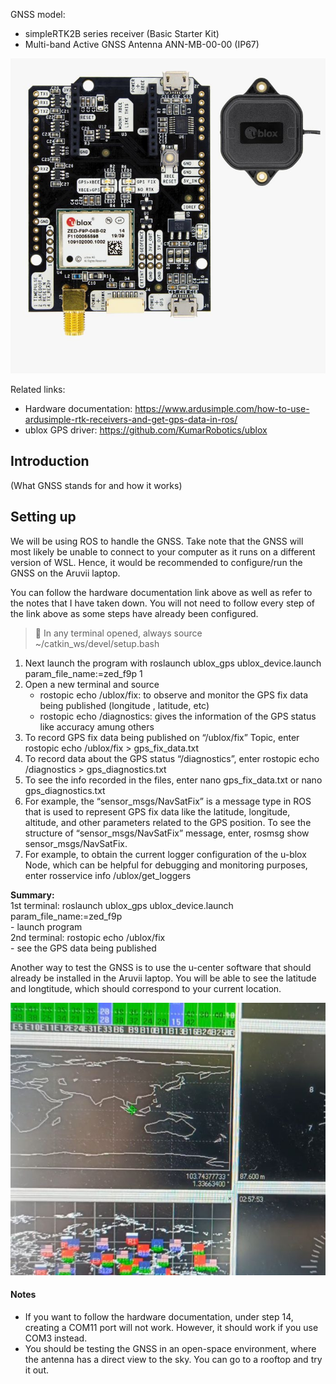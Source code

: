 GNSS model:  
- simpleRTK2B series receiver (Basic Starter Kit)  
- Multi-band Active GNSS Antenna ANN-MB-00-00 (IP67)

![image](assets/basic-kit-upgraded.jpg)

Related links:  
- Hardware documentation: <https://www.ardusimple.com/how-to-use-ardusimple-rtk-receivers-and-get-gps-data-in-ros/>  
- ublox GPS driver: <https://github.com/KumarRobotics/ublox>

## Introduction
(What GNSS stands for and how it works)

## Setting up
We will be using ROS to handle the GNSS. Take note that the GNSS will most likely be unable to connect to your computer as it runs on a different version of WSL. Hence, it would be recommended to configure/run the GNSS on the Aruvii laptop. 

You can follow the hardware documentation link above as well as refer to the notes that I have taken down. You will not need to follow every step of the link above as some steps have already been configured.

>:memo: In any terminal opened, always source ~/catkin_ws/devel/setup.bash

1) Next launch the program with roslaunch ublox_gps ublox_device.launch param_file_name:=zed_f9p  1
2) Open a new terminal and source  
	- rostopic echo /ublox/fix: to observe and monitor the GPS fix data being published (longitude , latitude, etc)  
	- rostopic echo /diagnostics: gives the information of the GPS status like accuracy amung others  
3) To record GPS fix data being published on “/ublox/fix” Topic, enter rostopic echo /ublox/fix > gps_fix_data.txt  
4) To record data about the GPS status “/diagnostics”, enter rostopic echo /diagnostics > gps_diagnostics.txt  
5) To see the info recorded in the files, enter nano gps_fix_data.txt or nano gps_diagnostics.txt  
6) For example, the “sensor_msgs/NavSatFix” is a message type in ROS that is used to represent GPS fix data like the latitude, longitude, altitude, and other parameters related to the GPS position.  To see the structure of “sensor_msgs/NavSatFix” message,  enter, rosmsg show sensor_msgs/NavSatFix.  
7) For example, to obtain the current logger configuration of the u-blox Node, which can be helpful for debugging and monitoring purposes, enter rosservice info /ublox/get_loggers  

**Summary:**  
1st terminal: roslaunch ublox_gps ublox_device.launch param_file_name:=zed_f9p  
	- launch program  
2nd terminal: rostopic echo /ublox/fix  
	- see the GPS data being published  

Another way to test the GNSS is to use the u-center software that should already be installed in the Aruvii laptop. You will be able to see the latitude and longtitude, which should correspond to your current location.

![image](assets/gnss_test.jpg)

#### Notes
- If you want to follow the hardware documentation, under step 14, creating a COM11 port will not work. However, it should work if you use COM3 instead.  
- You should be testing the GNSS in an open-space environment, where the antenna has a direct view to the sky. You can go to a rooftop and try it out.